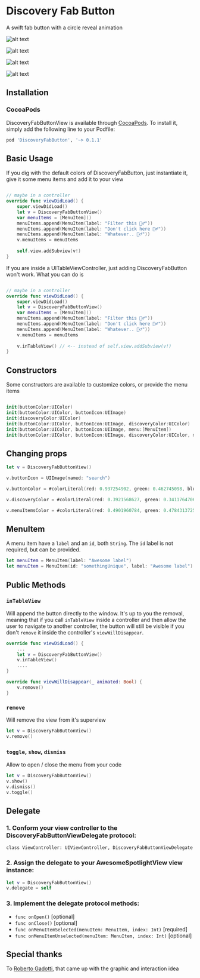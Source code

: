 # Discovery Fab Button
A swift fab button with a circle reveal animation

![alt text](https://raw.githubusercontent.com/kuamanet/Discovery-Fab-Button/master/previews/simple.gif)

![alt text](https://raw.githubusercontent.com/kuamanet/Discovery-Fab-Button/master/previews/tableview.gif)

![alt text](https://raw.githubusercontent.com/kuamanet/Discovery-Fab-Button/master/previews/customizations.gif)

![alt text](https://raw.githubusercontent.com/kuamanet/Discovery-Fab-Button/master/previews/delegates.gif)

## Installation
### CocoaPods
DiscoveryFabButtonView is available through [CocoaPods](http://cocoapods.org). To install
it, simply add the following line to your Podfile:

```ruby
pod 'DiscoveryFabButton', '~> 0.1.1'
```

## Basic Usage

If you dig with the default colors of DiscoveryFabButton, just instantiate it, give it some menu items and add it to your view
```swift

// maybe in a controller
override func viewDidLoad() {
    super.viewDidLoad()
    let v = DiscoveryFabButtonView()
    var menuItems = [MenuItem]()
    menuItems.append(MenuItem(label: "Filter this 🙆‍♂️"))
    menuItems.append(MenuItem(label: "Don't click here 🙅‍♂️"))
    menuItems.append(MenuItem(label: "Whatever.. 🤷‍♂️"))
    v.menuItems = menuItems
        
    self.view.addSubview(v!)
}
```

If you are inside a UITableViewController, just adding DiscoveryFabButton won't work. What you can do is 

```swift

// maybe in a controller
override func viewDidLoad() {
    super.viewDidLoad()
    let v = DiscoveryFabButtonView()
    var menuItems = [MenuItem]()
    menuItems.append(MenuItem(label: "Filter this 🙆‍♂️"))
    menuItems.append(MenuItem(label: "Don't click here 🙅‍♂️"))
    menuItems.append(MenuItem(label: "Whatever.. 🤷‍♂️"))
    v.menuItems = menuItems
        
    v.inTableView() // <-- instead of self.view.addSubview(v!)
}
```

## Constructors
Some constructors are available to customize colors, or provide the menu items

```swift

init(buttonColor:UIColor)
init(buttonColor:UIColor, buttonIcon:UIImage)
init(discoveryColor:UIColor)
init(buttonColor:UIColor, buttonIcon:UIImage, discoveryColor:UIColor)
init(buttonColor:UIColor, buttonIcon:UIImage, menu:[MenuItem])
init(buttonColor:UIColor, buttonIcon:UIImage, discoveryColor:UIColor, menu:[MenuItem])

```

## Changing props

```swift
let v = DiscoveryFabButtonView()

v.buttonIcon = UIImage(named: "search")

v.buttonColor = #colorLiteral(red: 0.937254902, green: 0.462745098, blue: 0.4784313725, alpha: 1)

v.discoveryColor = #colorLiteral(red: 0.3921568627, green: 0.3411764706, blue: 0.6509803922, alpha: 1)

v.menuItemsColor = #colorLiteral(red: 0.4901960784, green: 0.4784313725, blue: 0.737254902, alpha: 1)

```

## MenuItem
A menu item have a `label` and an `id`, both `String`. The `id` label is not required, but can be provided.

```swift
let menuItem = MenuItem(label: "Awesome label")
let menuItem = MenuItem(id: "somethingUnique", label: "Awesome label")
```

## Public Methods

### `inTableView`
Will append the button directly to the window. It's up to you the removal, meaning that if you call `inTableView` inside a controller and then allow the user to navigate to another controller, the button will still be visible if you don't `remove` it inside the controller's `viewWillDisappear`.
```swift
override func viewDidLoad() {
    ...
    let v = DiscoveryFabButtonView()
    v.inTableView()
    ....
}

override func viewWillDisappear(_ animated: Bool) {
    v.remove()
}
```

### `remove`
Will remove the view from it's superview

```swift
let v = DiscoveryFabButtonView()
v.remove()
```

### `toggle`, `show`, `dismiss`

Allow to open / close the menu from your code
```swift
let v = DiscoveryFabButtonView()
v.show()
v.dismiss()
v.toggle()
```

## Delegate

### 1. Conform your view controller to the DiscoveryFabButtonViewDelegate protocol:

`class ViewController: UIViewController, DiscoveryFabButtonViewDelegate`

### 2. Assign the delegate to your AwesomeSpotlightView view instance:

```swift
let v = DiscoveryFabButtonView()
v.delegate = self

```

### 3. Implement the delegate protocol methods:

- `func onOpen()` [optional]
- `func onClose()` [optional]
- `func onMenuItemSelected(menuItem: MenuItem, index: Int)` [required]
- `func onMenuItemUnselected(menuItem: MenuItem, index: Int)` [optional]


## Special thanks
To [Roberto Gadotti](http://www.robertogadotti.it/), that came up with the graphic and interaction idea
